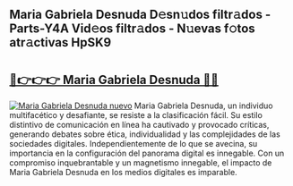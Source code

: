 ## Maria Gabriela Desnuda D𝚎sn𝚞dos filtr𝚊dos - Parts-Y4A Vid𝚎os filtr𝚊dos - N𝚞evas f𝚘tos atr𝚊ctivas HpSK9

# <h2><a href="http://mb7zft.tromn.icu/?c=Maria+Gabriela+Desnuda">🔗👉👉👉 Maria Gabriela Desnuda 🔗🔗</a></h2>

[![Maria Gabriela Desnuda nuevo](https://i.imgur.com/pEAQMta.gif)](http://mb7zft.tromn.icu/?c=Maria+Gabriela+Desnuda)
Maria Gabriela Desnuda, un individuo multifacético y desafiante, se resiste a la clasificación fácil. Su estilo distintivo de comunicación en línea ha cautivado y provocado críticas, generando debates sobre ética, individualidad y las complejidades de las sociedades digitales. Independientemente de lo que se avecina, su importancia en la configuración del panorama digital es innegable. Con un compromiso inquebrantable y un magnetismo innegable, el impacto de Maria Gabriela Desnuda en los medios digitales es imparable.
